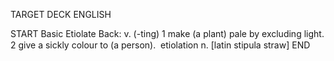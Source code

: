 TARGET DECK
ENGLISH

START
Basic
Etiolate
Back: v. (-ting) 1 make (a plant) pale by excluding light. 2 give a sickly colour to (a person).  etiolation n. [latin stipula straw]
END
